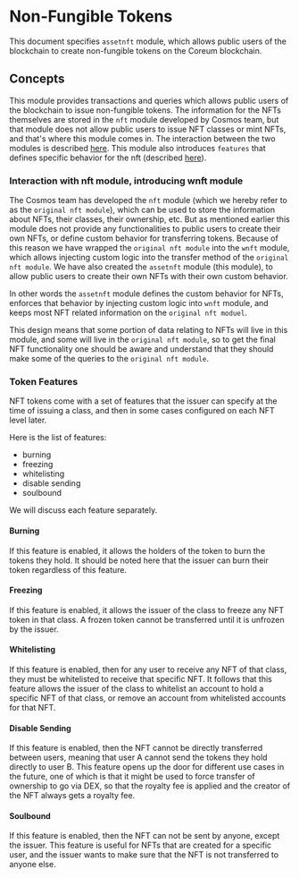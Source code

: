 # Non-Fungible Tokens

This document specifies `assetnft` module, which allows public users of the blockchain to create non-fungible tokens on the Coreum blockchain.

## Concepts <a href="#concepts" id="concepts"></a>

This module provides transactions and queries which allows public users of the blockchain to issue non-fungible tokens. The information for the NFTs themselves are stored in the `nft` module developed by Cosmos team, but that module does not allow public users to issue NFT classes or mint NFTs, and that's where this module comes in. The interaction between the two modules is described [here](https://docs.coreum.dev/modules/assetnft.html#interaction-with-nft-module-introducing-wnft-module). This module also introduces `features` that defines specific behavior for the nft (described [here](https://docs.coreum.dev/modules/assetnft.html#token-features)).

### Interaction with nft module, introducing wnft module <a href="#interaction-with-nft-module-introducing-wnft-module" id="interaction-with-nft-module-introducing-wnft-module"></a>

The Cosmos team has developed the `nft` module (which we hereby refer to as the `original nft module`), which can be used to store the information about NFTs, their classes, their ownership, etc. But as mentioned earlier this module does not provide any functionalities to public users to create their own NFTs, or define custom behavior for transferring tokens. Because of this reason we have wrapped the `original nft module` into the `wnft` module, which allows injecting custom logic into the transfer method of the `original nft module`. We have also created the `assetnft` module (this module), to allow public users to create their own NFTs with their own custom behavior.

In other words the `assetnft` module defines the custom behavior for NFTs, enforces that behavior by injecting custom logic into `wnft` module, and keeps most NFT related information on the `original nft moduel`.

This design means that some portion of data relating to NFTs will live in this module, and some will live in the `original nft module`, so to get the final NFT functionality one should be aware and understand that they should make some of the queries to the `original nft module`.

### Token Features <a href="#token-features" id="token-features"></a>

NFT tokens come with a set of features that the issuer can specify at the time of issuing a class, and then in some cases configured on each NFT level later.

Here is the list of features:

* burning
* freezing
* whitelisting
* disable sending
* soulbound

We will discuss each feature separately.

#### Burning <a href="#burning" id="burning"></a>

If this feature is enabled, it allows the holders of the token to burn the tokens they hold. It should be noted here that the issuer can burn their token regardless of this feature.

#### Freezing <a href="#freezing" id="freezing"></a>

If this feature is enabled, it allows the issuer of the class to freeze any NFT token in that class. A frozen token cannot be transferred until it is unfrozen by the issuer.

#### Whitelisting <a href="#whitelisting" id="whitelisting"></a>

If this feature is enabled, then for any user to receive any NFT of that class, they must be whitelisted to receive that specific NFT. It follows that this feature allows the issuer of the class to whitelist an account to hold a specific NFT of that class, or remove an account from whitelisted accounts for that NFT.

#### Disable Sending <a href="#disable-sending" id="disable-sending"></a>

If this feature is enabled, then the NFT cannot be directly transferred between users, meaning that user A cannot send the tokens they hold directly to user B. This feature opens up the door for different use cases in the future, one of which is that it might be used to force transfer of ownership to go via DEX, so that the royalty fee is applied and the creator of the NFT always gets a royalty fee.

#### Soulbound <a href="#soulbound" id="soulbound"></a>

If this feature is enabled, then the NFT can not be sent by anyone, except the issuer. This feature is useful for NFTs that are created for a specific user, and the issuer wants to make sure that the NFT is not transferred to anyone else.
